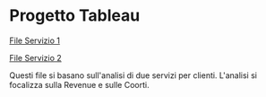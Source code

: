 # Progetto Tableau

[File Servizio 1](https://github.com/stefanogrillo/Data-Analyst---Epicode/blob/4d4e6a56d7e36363586662737e4c306b330d5130/Week%206/Day%204/Progetto_Service_1.twb)

[File Servizio 2](https://github.com/stefanogrillo/Data-Analyst---Epicode/blob/4d4e6a56d7e36363586662737e4c306b330d5130/Week%206/Day%204/Progetto_Service_2.twb)

Questi file si basano sull'analisi di due servizi per clienti. L'analisi si focalizza sulla Revenue e sulle Coorti.
